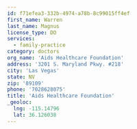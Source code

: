 ```yaml
---
id: f71efea3-332b-4974-a78b-8c99015ff4ef
first_name: Warren
last_name: Magnus
license_type: DO
services:
  - family-practice
category: doctors
org_name: 'Aids Healthcare Foundation'
address: '3201 S. Maryland Pkwy. #218'
city: 'Las Vegas'
state: NV
zip: '89109'
phone: '7028628075'
title: 'Aids Healthcare Foundation'
_geoloc:
  lng: -115.14796
  lat: 36.126038
---
```

